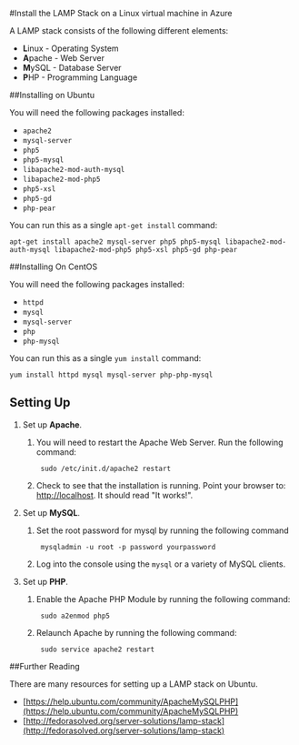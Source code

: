 <properties linkid="manage-linux-common-tasks-lampstack" urlDisplayName="Install LAMP stack" pageTitle="Install the LAMP stack on a Linux virtual machine" metaKeywords="" description="Learn how to install the LAMP stack on a Linux virtual machine (VM) in Azure. You can install on Ubuntu or CentOS." metaCanonical="" services="virtual-machines" documentationCenter="" title="Install the LAMP Stack on a Linux virtual machine in Azure" authors="" solutions="" manager="" editor="" />




#Install the LAMP Stack on a Linux virtual machine in Azure

A LAMP stack consists of the following different elements:

- **L**inux - Operating System
- **A**pache - Web Server
- **M**ySQL - Database Server
- **P**HP - Programming Language


##Installing on Ubuntu

You will need the following packages installed:

- `apache2`
- `mysql-server`
- `php5`
- `php5-mysql`
- `libapache2-mod-auth-mysql`
- `libapache2-mod-php5`
- `php5-xsl`
- `php5-gd`
- `php-pear`

You can run this as a single `apt-get install` command:

	apt-get install apache2 mysql-server php5 php5-mysql libapache2-mod-auth-mysql libapache2-mod-php5 php5-xsl php5-gd php-pear


##Installing On CentOS

You will need the following packages installed:

- `httpd`
- `mysql`
- `mysql-server`
- `php`
- `php-mysql`

You can run this as a single `yum install` command:

	yum install httpd mysql mysql-server php-php-mysql


Setting Up
----------

1. Set up **Apache**.

	1. You will need to restart the Apache Web Server. Run the following command:

			sudo /etc/init.d/apache2 restart
	2. Check to see that the installation is running. Point your browser to: [http://localhost](http://localhost). It should read "It works!".

2. Set up **MySQL**.
	1. Set the root password for mysql by running the following command
	
			mysqladmin -u root -p password yourpassword

	2. Log into the console using the `mysql` or a variety of MySQL clients.

3. Set up **PHP**.

	1. Enable the Apache PHP Module by running the following command:

			sudo a2enmod php5

	2. Relaunch Apache by running the following command:

			sudo service apache2 restart


##Further Reading

There are many resources for setting up a LAMP stack on Ubuntu.

- [https://help.ubuntu.com/community/ApacheMySQLPHP](https://help.ubuntu.com/community/ApacheMySQLPHP)
- [http://fedorasolved.org/server-solutions/lamp-stack](http://fedorasolved.org/server-solutions/lamp-stack)
